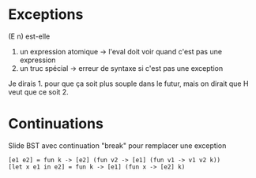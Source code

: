 # Exceptions

(E n) est-elle 
1. un expression atomique -> l'eval doit voir quand c'est pas une expression
2. un truc spécial -> erreur de syntaxe si c'est pas une exception

Je dirais 1. pour que ça soit plus souple dans le futur, mais on dirait que H veut que ce soit 2.


# Continuations

Slide BST avec continuation "break" pour remplacer une exception

```
[e1 e2] = fun k -> [e2] (fun v2 -> [e1] (fun v1 -> v1 v2 k))
[let x e1 in e2] = fun k -> [e1] (fun x -> [e2] k)
```
